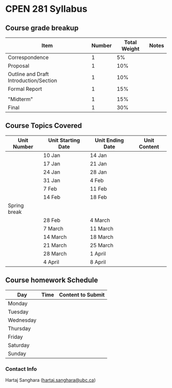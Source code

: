 # CPEN 281 Syllabus

## Course grade breakup

| Item                                   | Number | Total Weight | Notes |
| -------------------------------------- | ------ | ------------ | ----- |
| Correspondence                         | 1      | 5%           |       |
| Proposal                               | 1      | 10%          |       |
| Outline and Draft Introduction/Section | 1      | 10%          |       |
| Formal Report                          | 1      | 15%          |       |
|                                        |        |              |       |
| "Midterm"                              | 1      | 15%          |       |
| Final                                  | 1      | 30%          |       |


## Course Topics Covered

| Unit Number  | Unit Starting Date | Unit Ending Date | Unit Content |
| ------------ | ------------------ | ---------------- | ------------ |
|              | 10 Jan             | 14 Jan           |              |
|              | 17 Jan             | 21 Jan           |              |
|              | 24 Jan             | 28 Jan           |              |
|              | 31 Jan             | 4 Feb            |              |
|              | 7 Feb              | 11 Feb           |              |
|              | 14 Feb             | 18 Feb           |              |
| Spring break |                    |                  |              |
|              | 28 Feb             | 4 March          |              |
|              | 7 March            | 11 March         |              |
|              | 14 March           | 18 March         |              |
|              | 21 March           | 25 March         |              |
|              | 28 March           | 1 April          |              |
|              | 4 April            | 8 April          |              |




## Course homework Schedule
| Day       | Time | Content to Submit |
| --------- | ---- | ----------------- |
| Monday    |      |                   |
| Tuesday   |      |                   |
| Wednesday |      |                   |
| Thursday  |      |                   |
| Friday    |      |                   |
| Saturday  |      |                   |
| Sunday    |      |                   |


### Contact Info

Hartaj Sanghara (hartaj.sanghara@ubc.ca)

